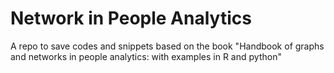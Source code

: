 # Network in People Analytics
A repo to save codes and snippets based on the book "Handbook of graphs and networks in people analytics: with examples in R and python"
